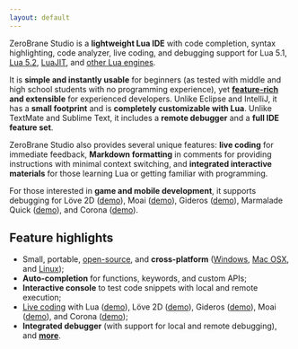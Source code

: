 ```yaml
---
layout: default
---
```


ZeroBrane Studio is a **lightweight Lua IDE** with code completion, syntax
highlighting, code analyzer, live coding, and debugging support
for Lua 5.1, [Lua 5.2](doc-lua52-debugging.html),
[LuaJIT](doc-luajit-debugging.html), and [other Lua engines](documentation.html#debugging).

It is **simple and instantly usable** for beginners (as tested with middle and
high school students with no programming experience), yet
**[feature-rich](features.html) and extensible** for experienced developers.
Unlike Eclipse and IntelliJ, it has a **small footprint** and is **completely
customizable with Lua**. Unlike TextMate and Sublime Text, it includes a
**remote debugger** and a **full IDE feature set**.

ZeroBrane Studio also provides several unique features: **live coding** for
immediate feedback, **Markdown formatting** in comments for providing
instructions with minimal context switching, and **integrated interactive
materials** for those learning Lua or getting familiar with programming.

For those interested in **game and mobile development**, it supports debugging
for Löve 2D ([demo](http://notebook.kulchenko.com/zerobrane/love2d-debugging)),
Moai ([demo](http://notebook.kulchenko.com/zerobrane/moai-debugging-with-zerobrane-studio)),
Gideros ([demo](http://notebook.kulchenko.com/zerobrane/gideros-debugging-with-zerobrane-studio-ide)),
Marmalade Quick ([demo](http://notebook.kulchenko.com/zerobrane/marmalade-quick-debugging-with-zerobrane-studio)),
and Corona ([demo](http://notebook.kulchenko.com/zerobrane/debugging-and-live-coding-with-corona-sdk-applications-and-zerobrane-studio)).

## Feature highlights

* Small, portable, [open-source](http://github.com/pkulchenko/ZeroBraneStudio/), and **cross-platform** ([Windows](images/debugging.png), [Mac OSX](images/autocomplete-osx.png), and [Linux](images/scratchpad-linux-mint.png));
* **Auto-completion** for functions, keywords, and custom APIs;
* **Interactive console** to test code snippets with local and remote execution;
* [Live coding](documentation.html#live_coding) with Lua ([demo](http://notebook.kulchenko.com/zerobrane/live-coding-in-lua-bret-victor-style)), Löve 2D ([demo](http://notebook.kulchenko.com/zerobrane/live-coding-with-love)), Gideros ([demo](http://notebook.kulchenko.com/zerobrane/gideros-live-coding-with-zerobrane-studio-ide)), Moai ([demo](http://notebook.kulchenko.com/zerobrane/live-coding-with-moai-and-zerobrane-studio)), and Corona ([demo](http://notebook.kulchenko.com/zerobrane/debugging-and-live-coding-with-corona-sdk-applications-and-zerobrane-studio));
* **Integrated debugger** (with support for local and remote debugging), and **[more](features.html)**.
